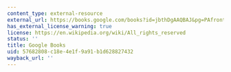 ```yaml
---
content_type: external-resource
external_url: https://books.google.com/books?id=jbthDgAAQBAJ&pg=PAfrontcover#v=onepage&q&f=false
has_external_license_warning: true
license: https://en.wikipedia.org/wiki/All_rights_reserved
status: ''
title: Google Books
uid: 57682808-c18e-4e1f-9a91-b1d628827432
wayback_url: ''
---
```

